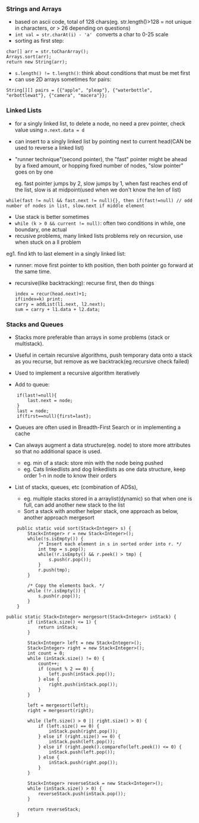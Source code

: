 ### Strings and Arrays

- based on ascii code, total of 128 chars(eg. str.length()>128 = not unique in characters, or > 26 depending on questions)
- ```int val = str.charAt(i) - 'a' ``` converts a char to 0-25 scale
- sorting as first step: 
```
char[] arr = str.toCharArray(); 
Arrays.sort(arr); 
return new String(arr);
```
- ```s.length() != t.length()```: think about conditions that must be met first
- can use 2D arrays sometimes for pairs: 

```
String[][] pairs = {{"apple", "pleap"}, {"waterbottle", "erbottlewat"}, {"camera", "macera"}};
```

### Linked Lists

- for a singly linked list, to delete a node, no need a prev pointer, check value using ```n.next.data = d```
- can insert to a singly linked list by pointing next to current head(CAN be used to reverse a linked list)

- "runner technique"(second pointer), the "fast" pointer might be ahead by a fixed amount, or hopping fixed number of nodes, "slow pointer" goes on by one
  
  eg. fast pointer jumps by 2, slow jumps by 1, when fast reaches end of the list, slow is at midpoint(used when we don't know the len of list)
```
while(fast != null && fast.next != null){}, then if(fast!=null) // odd number of nodes in list, slow.next if middle element
```

- Use stack is better sometimes
- ```while (k > 0 && current != null)```: often two conditions in while, one boundary, one actual
- recusive problems, many linked lists problems rely on recursion, use when stuck on a ll problem

eg1.
find kth to last element in a singly linked list:

- runner: move first pointer to kth position, then both pointer go forward at the same time.
- recursive(like backtracking): recurse first, then do things
  
  ```
  index = recur(head.next)+1; 
  if(index=k) print;
  carry = addList(l1.next, l2.next); 
  sum = carry + l1.data + l2.data;
  ```


### Stacks and Queues

- Stacks more preferable than arrays in some problems (stack or multistack).

- Useful in certain recursive algorithms, push temporary data onto a stack as you recurse, but remove as we backtrack(eg.recursive check failed)

- Used to implement a recursive algorithm iteratively

- Add to queue: 
```
	if(last!=null){
		last.next = node;
	} 
	last = node; 
	if(first==null){first=last};
```

- Queues are often used in Breadth-First Search or in implementing a cache

- Can always augment a data structure(eg. node) to store more attributes so that no additional space is used. 
	- eg. min of a stack: store min with the node being pushed
	- eg. Cats linkedlists and dog linkedlists as one data structure, keep order 1-n in node to know their orders
	
- List of stacks, queues, etc (combination of ADSs), 
	- eg. multiple stacks stored in a arraylist(dynamic) so that when one is full, can add another new stack to the list
	- Sort a stack with another helper stack, one approach as below, another approach mergesort
	
```
	public static void sort(Stack<Integer> s) {
		Stack<Integer> r = new Stack<Integer>();
		while(!s.isEmpty()) {
			/* Insert each element in s in sorted order into r. */
			int tmp = s.pop();
			while(!r.isEmpty() && r.peek() > tmp) {
				s.push(r.pop());
			}
			r.push(tmp);
		}
		
		/* Copy the elements back. */
		while (!r.isEmpty()) {
			s.push(r.pop());
		}
	}
```


```
public static Stack<Integer> mergesort(Stack<Integer> inStack) {
		if (inStack.size() <= 1) {
			return inStack;
		}

		Stack<Integer> left = new Stack<Integer>();
		Stack<Integer> right = new Stack<Integer>();
		int count = 0;
		while (inStack.size() != 0) {
			count++;
			if (count % 2 == 0) {
				left.push(inStack.pop());
			} else {
				right.push(inStack.pop());
			}
		}

		left = mergesort(left);
		right = mergesort(right);

		while (left.size() > 0 || right.size() > 0) {
			if (left.size() == 0) {
				inStack.push(right.pop());
			} else if (right.size() == 0) {
				inStack.push(left.pop());
			} else if (right.peek().compareTo(left.peek()) <= 0) {
				inStack.push(left.pop());
			} else {
				inStack.push(right.pop());
			}
		}

		Stack<Integer> reverseStack = new Stack<Integer>();
		while (inStack.size() > 0) {
			reverseStack.push(inStack.pop());
		}

		return reverseStack;
	}
```

